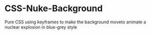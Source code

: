 # CSS-Nuke-Background
Pure CSS using keyframes to make the background moveto animate a nuclear explosion in blue-grey style
